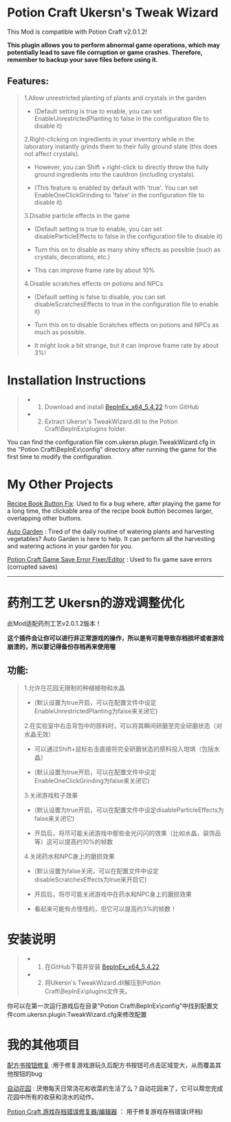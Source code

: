# Potion Craft Ukersn's Tweak Wizard
This Mod is compatible with Potion Craft v2.0.1.2!

**This plugin allows you to perform abnormal game operations, which may potentially lead to save file corruption or game crashes. Therefore, remember to backup your save files before using it.**

## Features:
> 1.Allow unrestricted planting of plants and crystals in the garden
> 
> *  (Default setting is true to enable, you can set EnableUnrestrictedPlanting to false in the configuration file to disable it)
>
> 2.Right-clicking on ingredients in your inventory while in the laboratory instantly grinds them to their fully ground state (this does not affect crystals). 
> 
> *  However, you can Shift + right-click to directly throw the fully ground ingredients into the cauldron (including crystals).
> 
> * (This feature is enabled by default with 'true'. You can set EnableOneClickGrinding to 'false' in the configuration file to disable it)
>
> 3.Disable particle effects in the game
> 
> * (Default setting is true to enable, you can set disableParticleEffects to false in the configuration file to disable it)
> 
> * Turn this on to disable as many shiny effects as possible (such as crystals, decorations, etc.)
> 
> * This can improve frame rate by about 10%
>
> 4.Disable scratches effects on potions and NPCs
>
> *  (Default setting is false to disable, you can set disableScratchesEffects to true in the configuration file to enable it)
>
> * Turn this on to disable Scratches effects on potions and NPCs as much as possible.
> 
> * It might look a bit strange, but it can improve frame rate by about 3%!
>


# Installation Instructions
> * 1. Download and install [BepInEx_x64_5.4.22][0] from GitHub
> * 2. Extract Ukersn's TweakWizard.dll to the Potion Craft\BepInEx\plugins folder.

You can find the configuration file com.ukersn.plugin.TweakWizard.cfg in the "Potion Craft\BepInEx\config" directory after running the game for the first time to modify the configuration.

# My Other Projects
[Recipe Book Button Fix][1]: Used to fix a bug where, after playing the game for a long time, the clickable area of the recipe book button becomes larger, overlapping other buttons.

[Auto Garden][2] : Tired of the daily routine of watering plants and harvesting vegetables? Auto Garden is here to help. It can perform all the harvesting and watering actions in your garden for you.

[Potion Craft Game Save Error Fixer/Editor][3] : Used to fix game save errors (corrupted saves)

-----


# 药剂工艺 Ukersn的游戏调整优化
此Mod适配药剂工艺v2.0.1.2版本！

**这个插件会让你可以进行非正常游戏的操作，所以是有可能导致存档损坏或者游戏崩溃的，所以要记得备份存档再来使用喔**


## 功能: 
> 1.允许在花园无限制的种植植物和水晶
>
> *  (默认设置为true开启，可以在配置文件中设定EnableUnrestrictedPlanting为false来关闭它)
>
> 2.在实验室中右击背包中的原料时，可以将其瞬间研磨至完全研磨状态（对水晶无效）
> 
> * 可以通过Shift+鼠标右击直接将完全研磨状态的原料投入坩埚（包括水晶）
> 
> * (默认设置为true开启，可以在配置文件中设定EnableOneClickGrinding为false来关闭它)
>
> 3.关闭游戏粒子效果
>
> *  (默认设置为true开启，可以在配置文件中设定disableParticleEffects为false来关闭它)
>
> * 开启后，将尽可能关闭游戏中那些金光闪闪的效果（比如水晶，装饰品等）这可以提高约10%的帧数
>
> 4.关闭药水和NPC身上的磨损效果
> *  (默认设置为false关闭，可以在配置文件中设定disableScratchesEffects为true来开启它)
>
> * 开启后，将尽可能关闭游戏中在药水和NPC身上的磨损效果
> 
> * 看起来可能有点怪怪的，但它可以提高约3%的帧数！
>


# 安装说明
> * 1. 在GitHub下载并安装 [BepInEx_x64_5.4.22][0]
> * 2. 将Ukersn's TweakWizard.dll解压到Potion Craft\BepInEx\plugins文件夹。



你可以在第一次运行游戏后在目录"Potion Craft\BepInEx\config"中找到配置文件com.ukersn.plugin.TweakWizard.cfg来修改配置

# 我的其他项目
[配方书按钮修复][1] :用于修复游戏游玩久后配方书按钮可点击区域变大，从而覆盖其他按钮的bug

[自动花园][2] : 厌倦每天日常浇花和收菜的生活了么？自动花园来了，它可以帮您完成花园中所有的收获和浇水的动作。

[Potion Craft 游戏存档错误修复器/编辑器][3]  ： 用于修复游戏存档错误(坏档)



[0]: https://github.com/BepInEx/BepInEx/releases
[1]: https://github.com/ukersn/PotionCraftOpenRecipeButtonFix
[2]: https://github.com/ukersn/PotionCraftAutoGarden
[3]: https://github.com/ukersn/Potion-Craft-Save-File-Error-Fixer-Editor

